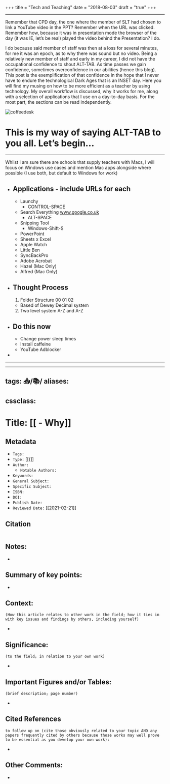 +++
title = "Tech and Teaching"
date = "2018-08-03"
draft = "true"
+++

---
Remember that CPD day, the one where the member of SLT had chosen to link a YouTube video in the PPT? Remember when the URL was clicked. Remember how, because it was in presentation mode the browser of the day (it was IE, let’s be real) played the video behind the Presentation? I do.

I do because said member of staff was then at a loss for several minutes, for me it was an epoch, as to why there was sound but no video. Being a relatively new member of staff and early in my career, I did not have the occupational confidence to shout ALT-TAB. As time passes we gain confidence, sometimes overconfidence in our abilities (hence this blog). This post is the exemplification of that confidence in the hope that I never have to endure the technological Dark Ages that is an INSET day. Here you will find my musing on how to be more efficient as a teacher by using technology. My overall workflow is discussed, why it works for me, along with a selection of applications that I use on a day-to-day basis. For the most part, the sections can be read independently.

![coffeedesk](https://khongsao.github.io/blog/images/coffeedesk.jpeg)  

# This is my way of saying ALT-TAB to you all. Let’s begin…
---------------------------
Whilst I am sure there are schools that supply teachers with Macs, I will focus on Windows use cases and mention Mac apps alongside where possible (I use both, but default to Windows for work)

- ## Applications - include URLs for each
    - Launchy
        - CONTROL-SPACE
    - Search Everything
    www.google.co.uk
        - ALT-SPACE
    - Snipping Tool
        - Windows-Shift-S
    - PowerPoint
    - Sheets x Excel
    - Apple Watch
    - Little Ben
    - SyncBackPro
    - Adobe Acrobat
    - Hazel (Mac Only)
    - Alfred (Mac Only)

- ## Thought Process
    1. Folder Structure 00 01 02
    - Based of Dewey Decimal system
    2. Two level system A-Z and A-Z

- ## Do this now
    - Change power sleep times
    - Install caffeine
    - YouTube Adblocker
-
---


---
tags: 📥️/📚️/
aliases:
  -
cssclass:
---

# Title: [[    - Why]]

## Metadata

- `Tags:`
- `Type:` [[{]]
- `Author:`
	- `Notable Authors:`
- `Keywords:`
- `General Subject:`
- `Specific Subject:`
- `ISBN:`
- `DOI:`
- `Publish Date:`
- `Reviewed Date:` [[2021-02-21]]

## Citation

```latex

```

## Notes:

-

## Summary of key points:

-

## Context:
	(How this article relates to other work in the field; how it ties in with key issues and findings by others, including yourself)

-

## Significance:
	(to the field; in relation to your own work)

-

## Important Figures and/or Tables:
	(brief description; page number)

-

## Cited References
	to follow up on (cite those obviously related to your topic AND any papers frequently cited by others because those works may well prove to be essential as you develop your own work):

-

## Other Comments:

-
